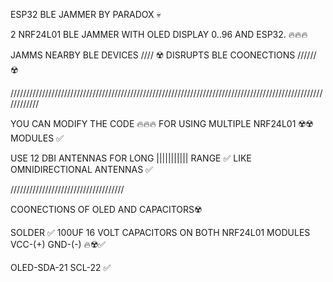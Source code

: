 ESP32 BLE JAMMER BY PARADOX 💀

 2 NRF24L01 BLE JAMMER WITH OLED
DISPLAY 0..96 AND ESP32.     🔥🔥🔥

JAMMS NEARBY BLE DEVICES ////  ☢️
DISRUPTS BLE COONECTIONS ////// ☢️

////////////////////////////////////////////////////////////////////////////////////////////////////////////


YOU CAN MODIFY THE CODE 🔥🔥🔥
FOR USING MULTIPLE NRF24L01 ☢️☢️
MODULES ✅

USE 12 DBI ANTENNAS FOR LONG |||||||||||
RANGE ✅ LIKE OMNIDIRECTIONAL
ANTENNAS ✅ 

////////////////////////////////////

COONECTIONS OF OLED AND CAPACITORS☢️


SOLDER ✅ 100UF 16 VOLT CAPACITORS ON BOTH NRF24L01 MODULES VCC-(+) GND-(-) 🔥☢️✅

OLED-SDA-21 SCL-22  ✅









 
